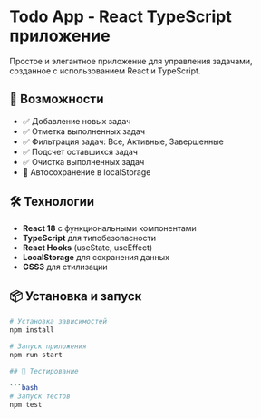 # Todo App - React TypeScript приложение

Простое и элегантное приложение для управления задачами, созданное с использованием React и TypeScript.

## 🚀 Возможности

- ✅ Добавление новых задач
- ✅ Отметка выполненных задач
- ✅ Фильтрация задач: Все, Активные, Завершенные
- ✅ Подсчет оставшихся задач
- ✅ Очистка выполненных задач
- 💾 Автосохранение в localStorage

## 🛠 Технологии

- **React 18** с функциональными компонентами
- **TypeScript** для типобезопасности
- **React Hooks** (useState, useEffect)
- **LocalStorage** для сохранения данных
- **CSS3** для стилизации

## 📦 Установка и запуск

```bash
# Установка зависимостей
npm install

# Запуск приложения
npm run start

## 🧪 Тестирование

```bash
# Запуск тестов
npm test